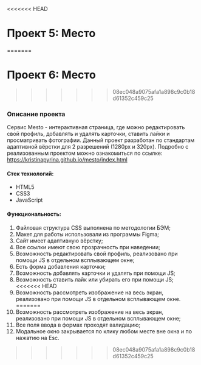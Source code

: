 <<<<<<< HEAD
# Проект 5: Место
=======
# Проект 6: Место
>>>>>>> 08ec048a9075afa1a898c9c0b18d61352c459c25

### Описание проекта
Сервис Mesto - интерактивная страница, где можно редактировать свой профиль, добавлять и удалять карточки, ставить лайки и просматривать фотографии. Данный проект разработан по стандартам адаптивной вёрстки для 2 разрешений (1280px и 320px).
Подробно с реализованным проектом можно ознакомиться по ссылке: https://kristinapyrina.github.io/mesto/index.html

#### Стек технологий:
* HTML5
* CSS3
* JavaScript

#### Функциональность:
1.	Файловая структура CSS выполнена по методологии БЭМ;
2.	Макет для работы использовали из программы Figma;
3.	Сайт имеет адаптивную вёрстку;
4.	Все ссылки имеют свою прозрачность при наведении;
5.  Возможность редактировать свой профиль, реализовано при помощи JS в отдельном всплывающем окне;
6.  Есть форма добавления карточки;
7.  Возможность добавлять карточки и удалять при помощи JS;
8.  Возможность ставить лайк или убирать его при помощи JS;
<<<<<<< HEAD
9.  Возможность рассмотреть изображение на весь экран, реализовано при помощи JS в отдельном всплывающем окне.
=======
9.  Возможность рассмотреть изображение на весь экран, реализовано при помощи JS в отдельном всплывающем окне;
10. Все поля ввода в формах проходят валидацию;
11. Модальное окно закрывается по клику любом месте вне окна и по нажатию на Esc.
>>>>>>> 08ec048a9075afa1a898c9c0b18d61352c459c25

